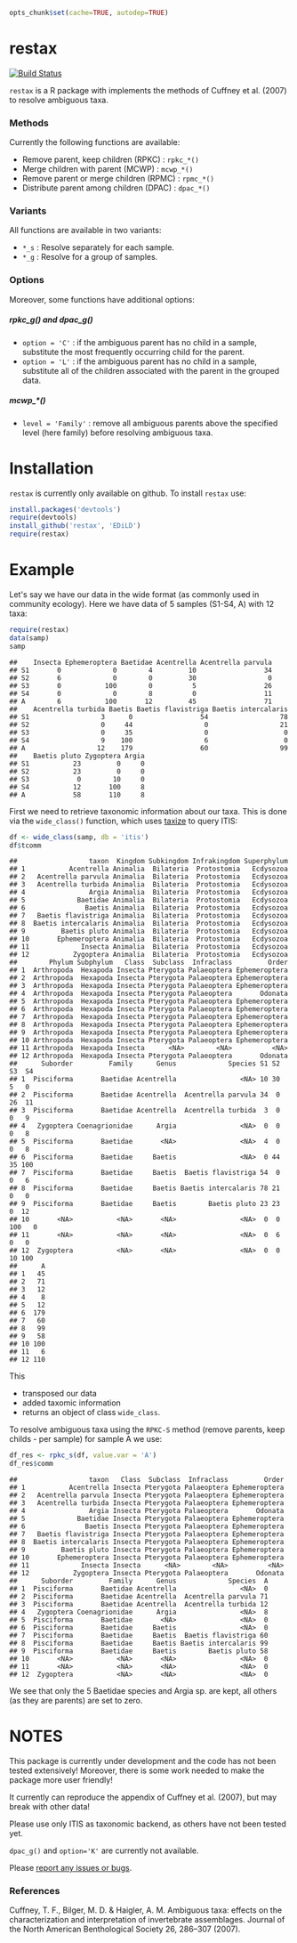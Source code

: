 
```r
opts_chunk$set(cache=TRUE, autodep=TRUE)
```


restax
=============


[![Build Status](https://travis-ci.org/EDiLD/restax.png)](https://travis-ci.org/EDiLD/restax)

`restax` is a R package with implements the methods of Cuffney et al. (2007) to
resolve ambiguous taxa.

### Methods
Currently the following functions are available:

+ Remove parent, keep children (RPKC) : `rpkc_*()`
+ Merge children with parent (MCWP) : `mcwp_*()`
+ Remove parent or merge children (RPMC) : `rpmc_*()`
+ Distribute parent among children (DPAC) : `dpac_*()`

### Variants
All functions are available in two variants:

+ `*_s` : Resolve separately for each sample.
+ `*_g` : Resolve for a group of samples.

### Options
Moreover, some functions have additional options:

##### rpkc_g() and dpac_g()
+ `option = 'C'` : if the ambiguous parent has no child in a sample, 
substitute the most frequently occurring child for the parent.
+ `option = 'L'` : if the ambiguous parent has no child in a sample, 
substitute all of the children associated with the parent in the grouped data.

##### mcwp_*()

+ `level = 'Family'` : remove all ambiguous parents above the specified level 
(here family) before resolving ambiguous taxa.

Installation
==============
`restax` is currently only available on github. To install `restax` use:

```r
install.packages('devtools')
require(devtools)
install_github('restax', 'EDiLD')
require(restax)
```


Example
=================
Let's say we have our data in the wide format (as commonly used in community ecology).
Here we have data of 5 samples (S1-S4, A) with 12 taxa:

```r
require(restax)
data(samp)
samp
```

```
##    Insecta Ephemeroptera Baetidae Acentrella Acentrella parvula
## S1       0             0        4         10                 34
## S2       6             0        0         30                  0
## S3       0           100        0          5                 26
## S4       0             0        8          0                 11
## A        6           100       12         45                 71
##    Acentrella turbida Baetis Baetis flavistriga Baetis intercalaris
## S1                  3      0                 54                  78
## S2                  0     44                  0                  21
## S3                  0     35                  0                   0
## S4                  9    100                  6                   0
## A                  12    179                 60                  99
##    Baetis pluto Zygoptera Argia
## S1           23         0     0
## S2           23         0     0
## S3            0        10     0
## S4           12       100     8
## A            58       110     8
```

First we need to retrieve taxonomic information about our taxa. 
This is done via the `wide_class()` function, which uses [taxize](https://github.com/ropensci/taxize) to query ITIS:

```r
df <- wide_class(samp, db = 'itis')
df$tcomm
```

```
##                  taxon  Kingdom Subkingdom Infrakingdom Superphylum
## 1           Acentrella Animalia  Bilateria  Protostomia   Ecdysozoa
## 2   Acentrella parvula Animalia  Bilateria  Protostomia   Ecdysozoa
## 3   Acentrella turbida Animalia  Bilateria  Protostomia   Ecdysozoa
## 4                Argia Animalia  Bilateria  Protostomia   Ecdysozoa
## 5             Baetidae Animalia  Bilateria  Protostomia   Ecdysozoa
## 6               Baetis Animalia  Bilateria  Protostomia   Ecdysozoa
## 7   Baetis flavistriga Animalia  Bilateria  Protostomia   Ecdysozoa
## 8  Baetis intercalaris Animalia  Bilateria  Protostomia   Ecdysozoa
## 9         Baetis pluto Animalia  Bilateria  Protostomia   Ecdysozoa
## 10       Ephemeroptera Animalia  Bilateria  Protostomia   Ecdysozoa
## 11             Insecta Animalia  Bilateria  Protostomia   Ecdysozoa
## 12           Zygoptera Animalia  Bilateria  Protostomia   Ecdysozoa
##        Phylum Subphylum   Class  Subclass  Infraclass         Order
## 1  Arthropoda  Hexapoda Insecta Pterygota Palaeoptera Ephemeroptera
## 2  Arthropoda  Hexapoda Insecta Pterygota Palaeoptera Ephemeroptera
## 3  Arthropoda  Hexapoda Insecta Pterygota Palaeoptera Ephemeroptera
## 4  Arthropoda  Hexapoda Insecta Pterygota Palaeoptera       Odonata
## 5  Arthropoda  Hexapoda Insecta Pterygota Palaeoptera Ephemeroptera
## 6  Arthropoda  Hexapoda Insecta Pterygota Palaeoptera Ephemeroptera
## 7  Arthropoda  Hexapoda Insecta Pterygota Palaeoptera Ephemeroptera
## 8  Arthropoda  Hexapoda Insecta Pterygota Palaeoptera Ephemeroptera
## 9  Arthropoda  Hexapoda Insecta Pterygota Palaeoptera Ephemeroptera
## 10 Arthropoda  Hexapoda Insecta Pterygota Palaeoptera Ephemeroptera
## 11 Arthropoda  Hexapoda Insecta      <NA>        <NA>          <NA>
## 12 Arthropoda  Hexapoda Insecta Pterygota Palaeoptera       Odonata
##      Suborder         Family      Genus             Species S1 S2  S3  S4
## 1  Pisciforma       Baetidae Acentrella                <NA> 10 30   5   0
## 2  Pisciforma       Baetidae Acentrella  Acentrella parvula 34  0  26  11
## 3  Pisciforma       Baetidae Acentrella  Acentrella turbida  3  0   0   9
## 4   Zygoptera Coenagrionidae      Argia                <NA>  0  0   0   8
## 5  Pisciforma       Baetidae       <NA>                <NA>  4  0   0   8
## 6  Pisciforma       Baetidae     Baetis                <NA>  0 44  35 100
## 7  Pisciforma       Baetidae     Baetis  Baetis flavistriga 54  0   0   6
## 8  Pisciforma       Baetidae     Baetis Baetis intercalaris 78 21   0   0
## 9  Pisciforma       Baetidae     Baetis        Baetis pluto 23 23   0  12
## 10       <NA>           <NA>       <NA>                <NA>  0  0 100   0
## 11       <NA>           <NA>       <NA>                <NA>  0  6   0   0
## 12  Zygoptera           <NA>       <NA>                <NA>  0  0  10 100
##      A
## 1   45
## 2   71
## 3   12
## 4    8
## 5   12
## 6  179
## 7   60
## 8   99
## 9   58
## 10 100
## 11   6
## 12 110
```
This
+ transposed our data
+ added taxomic information
+ returns an object of class `wide_class`.

To resolve ambiguous taxa using the `RPKC-S` method (remove parents, keep childs - per sample) for sample A we use:


```r
df_res <- rpkc_s(df, value.var = 'A')
df_res$comm
```

```
##                  taxon   Class  Subclass  Infraclass         Order
## 1           Acentrella Insecta Pterygota Palaeoptera Ephemeroptera
## 2   Acentrella parvula Insecta Pterygota Palaeoptera Ephemeroptera
## 3   Acentrella turbida Insecta Pterygota Palaeoptera Ephemeroptera
## 4                Argia Insecta Pterygota Palaeoptera       Odonata
## 5             Baetidae Insecta Pterygota Palaeoptera Ephemeroptera
## 6               Baetis Insecta Pterygota Palaeoptera Ephemeroptera
## 7   Baetis flavistriga Insecta Pterygota Palaeoptera Ephemeroptera
## 8  Baetis intercalaris Insecta Pterygota Palaeoptera Ephemeroptera
## 9         Baetis pluto Insecta Pterygota Palaeoptera Ephemeroptera
## 10       Ephemeroptera Insecta Pterygota Palaeoptera Ephemeroptera
## 11             Insecta Insecta      <NA>        <NA>          <NA>
## 12           Zygoptera Insecta Pterygota Palaeoptera       Odonata
##      Suborder         Family      Genus             Species  A
## 1  Pisciforma       Baetidae Acentrella                <NA>  0
## 2  Pisciforma       Baetidae Acentrella  Acentrella parvula 71
## 3  Pisciforma       Baetidae Acentrella  Acentrella turbida 12
## 4   Zygoptera Coenagrionidae      Argia                <NA>  8
## 5  Pisciforma       Baetidae       <NA>                <NA>  0
## 6  Pisciforma       Baetidae     Baetis                <NA>  0
## 7  Pisciforma       Baetidae     Baetis  Baetis flavistriga 60
## 8  Pisciforma       Baetidae     Baetis Baetis intercalaris 99
## 9  Pisciforma       Baetidae     Baetis        Baetis pluto 58
## 10       <NA>           <NA>       <NA>                <NA>  0
## 11       <NA>           <NA>       <NA>                <NA>  0
## 12  Zygoptera           <NA>       <NA>                <NA>  0
```
We see that only the 5 Baetidae species and Argia sp. are kept, all others (as they are parents) are set to zero.


NOTES
=============
This package is currently under development and the code has not been tested extensively!
Moreover, there is some work needed to make the package more user friendly!

It currently can reproduce the appendix of Cuffney et al. (2007), but may break with other data!

Please use only ITIS as taxonomic backend, as others have not been tested yet.

`dpac_g()` and `option='K'` are currently not available.

Please [report any issues or bugs](https://github.com/EDiLD/restax/issues).


### References
Cuffney, T. F., Bilger, M. D. & Haigler, A. M. Ambiguous taxa: effects on the characterization and interpretation of invertebrate assemblages. Journal of the North American Benthological Society 26, 286–307 (2007).
